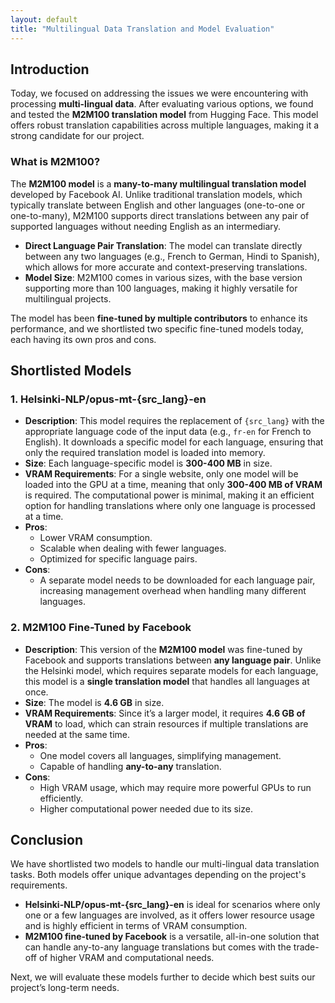 ```yaml
---
layout: default
title: "Multilingual Data Translation and Model Evaluation"
---
```


## Introduction

Today, we focused on addressing the issues we were encountering with processing **multi-lingual data**. After evaluating various options, we found and tested the **M2M100 translation model** from Hugging Face. This model offers robust translation capabilities across multiple languages, making it a strong candidate for our project.

### What is M2M100?

The **M2M100 model** is a **many-to-many multilingual translation model** developed by Facebook AI. Unlike traditional translation models, which typically translate between English and other languages (one-to-one or one-to-many), M2M100 supports direct translations between any pair of supported languages without needing English as an intermediary.

- **Direct Language Pair Translation**: The model can translate directly between any two languages (e.g., French to German, Hindi to Spanish), which allows for more accurate and context-preserving translations.
- **Model Size**: M2M100 comes in various sizes, with the base version supporting more than 100 languages, making it highly versatile for multilingual projects.

The model has been **fine-tuned by multiple contributors** to enhance its performance, and we shortlisted two specific fine-tuned models today, each having its own pros and cons.

## Shortlisted Models

### 1. **Helsinki-NLP/opus-mt-{src_lang}-en**

- **Description**: This model requires the replacement of `{src_lang}` with the appropriate language code of the input data (e.g., `fr-en` for French to English). It downloads a specific model for each language, ensuring that only the required translation model is loaded into memory. 
- **Size**: Each language-specific model is **300-400 MB** in size.
- **VRAM Requirements**: For a single website, only one model will be loaded into the GPU at a time, meaning that only **300-400 MB of VRAM** is required. The computational power is minimal, making it an efficient option for handling translations where only one language is processed at a time.
- **Pros**:
  - Lower VRAM consumption.
  - Scalable when dealing with fewer languages.
  - Optimized for specific language pairs.
- **Cons**:
  - A separate model needs to be downloaded for each language pair, increasing management overhead when handling many different languages.

### 2. **M2M100 Fine-Tuned by Facebook**

- **Description**: This version of the **M2M100 model** was fine-tuned by Facebook and supports translations between **any language pair**. Unlike the Helsinki model, which requires separate models for each language, this model is a **single translation model** that handles all languages at once.
- **Size**: The model is **4.6 GB** in size.
- **VRAM Requirements**: Since it’s a larger model, it requires **4.6 GB of VRAM** to load, which can strain resources if multiple translations are needed at the same time.
- **Pros**:
  - One model covers all languages, simplifying management.
  - Capable of handling **any-to-any** translation.
- **Cons**:
  - High VRAM usage, which may require more powerful GPUs to run efficiently.
  - Higher computational power needed due to its size.

## Conclusion

We have shortlisted two models to handle our multi-lingual data translation tasks. Both models offer unique advantages depending on the project's requirements. 

- **Helsinki-NLP/opus-mt-{src_lang}-en** is ideal for scenarios where only one or a few languages are involved, as it offers lower resource usage and is highly efficient in terms of VRAM consumption.
- **M2M100 fine-tuned by Facebook** is a versatile, all-in-one solution that can handle any-to-any language translations but comes with the trade-off of higher VRAM and computational needs.

Next, we will evaluate these models further to decide which best suits our project’s long-term needs.


